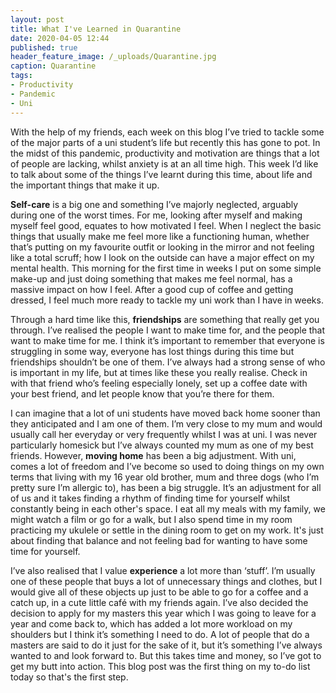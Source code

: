 ```yaml
---
layout: post
title: What I've Learned in Quarantine
date: 2020-04-05 12:44
published: true
header_feature_image: /_uploads/Quarantine.jpg
caption: Quarantine
tags:    
- Productivity
- Pandemic
- Uni
---
```

With the help of my friends, each week on this blog I’ve tried to tackle some of the major parts of a uni student’s life but recently this has gone to pot. In the midst of this pandemic, productivity and motivation are things that a lot of people are lacking, whilst anxiety is at an all time high. This week I’d like to talk about some of the things I’ve learnt during this time, about life and the important things that make it up.

**Self-care** is a big one and something I’ve majorly neglected, arguably during one of the worst times. For me, looking after myself and making myself feel good, equates to how motivated I feel. When I neglect the basic things that usually make me feel more like a functioning human, whether that’s putting on my favourite outfit or looking in the mirror and not feeling like a total scruff; how I look on the outside can have a major effect on my mental health. This morning for the first time in weeks I put on some simple make-up and just doing something that makes me feel normal, has a massive impact on how I feel. After a good cup of coffee and getting dressed, I feel much more ready to tackle my uni work than I have in weeks.

Through a hard time like this, **friendships** are something that really get you through. I’ve realised the people I want to make time for, and the people that want to make time for me. I think it’s important to remember that everyone is struggling in some way, everyone has lost things during this time but friendships shouldn’t be one of them. I’ve always had a strong sense of who is important in my life, but at times like these you really realise. Check in with that friend who’s feeling especially lonely, set up a coffee date with your best friend, and let people know that you’re there for them.

I can imagine that a lot of uni students have moved back home sooner than they anticipated and I am one of them. I’m very close to my mum and would usually call her everyday or very frequently whilst I was at uni. I was never particularly homesick but I’ve always counted my mum as one of my best friends. However, **moving home** has been a big adjustment. With uni, comes a lot of freedom and I’ve become so used to doing things on my own terms that living with my 16 year old brother, mum and three dogs (who I’m pretty sure I’m allergic to), has been a big struggle. It’s an adjustment for all of us and it takes finding a rhythm of finding time for yourself whilst constantly being in each other's space. I eat all my meals with my family, we might watch a film or go for a walk, but I also spend time in my room practicing my ukulele or settle in the dining room to get on my work. It's just about finding that balance and not feeling bad for wanting to have some time for yourself.

I’ve also realised that I value **experience** a lot more than ‘stuff’. I’m usually one of these people that buys a lot of unnecessary things and clothes, but I would give all of these objects up just to be able to go for a coffee and a catch up, in a cute little café with my friends again. I’ve also decided the decision to apply for my masters this year which I was going to leave for a year and come back to, which has added a lot more workload on my shoulders but I think it’s something I need to do. A lot of people that do a masters are said to do it just for the sake of it, but it’s something I’ve always wanted to and look forward to. But this takes time and money, so I’ve got to get my butt into action. This blog post was the first thing on my to-do list today so that's the first step.
